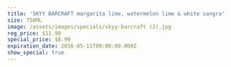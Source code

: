 ```yaml
---
title: 'SKYY BARCRAFT margarita lime, watermelon lime & white sangra'
size: 750ML
image: /assets/images/specials/skyy-barcraft (2).jpg
reg_price: $11.99
special_price: $8.99
expiration_date: 2016-05-11T00:00:00.000Z
show_special: true
---
```



